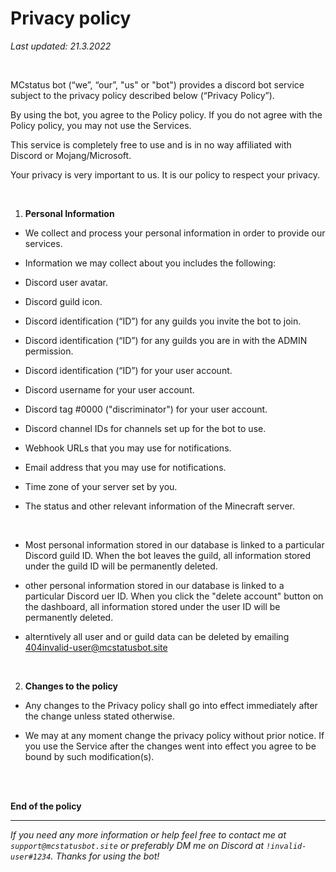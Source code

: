 # Privacy policy

_Last updated: 21.3.2022_

<br>

MCstatus bot (“we”, “our”, "us" or "bot") provides a discord bot service subject to the privacy policy described below (“Privacy Policy”).

By using the bot, you agree to the Policy policy. If you do not agree with the Policy policy, you may not use the Services.

This service is completely free to use and is in no way affiliated with Discord or Mojang/Microsoft.

Your privacy is very important to us. It is our policy to respect your privacy.

<br>

1.  **Personal Information**

- We collect and process your personal information in order to provide our services.

- Information we may collect about you includes the following:

- Discord user avatar.

- Discord guild icon.

- Discord identification (“ID”) for any guilds you invite the bot to join.

- Discord identification (“ID”) for any guilds you are in with the ADMIN permission.

- Discord identification (“ID”) for your user account.

- Discord username for your user account.

- Discord tag #0000 ("discriminator") for your user account.

- Discord channel IDs for channels set up for the bot to use.

- Webhook URLs that you may use for notifications.

- Email address that you may use for notifications.

- Time zone of your server set by you.

- The status and other relevant information of the Minecraft server.

<br>

- Most personal information stored in our database is linked to a particular Discord guild ID. When the bot leaves the guild, all information stored under the guild ID will be permanently deleted.

- other personal information stored in our database is linked to a particular Discord uer ID. When you click the "delete account" button on the dashboard, all information stored under the user ID will be permanently deleted.

- alterntively all user and or guild data can be deleted by emailing 404invalid-user@mcstatusbot.site

<br>

2.  **Changes to the policy**

- Any changes to the Privacy policy shall go into effect immediately after the change unless stated otherwise.

- We may at any moment change the privacy policy without prior notice. If you use the Service after the changes went into effect you agree to be bound by such modification(s).

<br><br>

**End of the policy**

---

_If you need any more information or help feel free to contact me at `support@mcstatusbot.site` or preferably DM me on Discord at `!invalid-user#1234`. Thanks for using the bot!_
